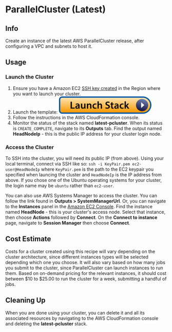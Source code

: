 # ParallelCluster (Latest)

## Info

Create an instance of the latest AWS ParallelCluster release, after configuring a VPC and subnets to host it.

## Usage

### Launch the Cluster

1. Ensure you have a Amazon EC2 [SSH key created](https://docs.aws.amazon.com/AWSEC2/latest/UserGuide/create-key-pairs.html#having-ec2-create-your-key-pair) in the Region where you want to launch your cluster.
2. Launch the template: [![Launch stack](../../../docs/media/launch-stack.svg)](https://us-east-2.console.aws.amazon.com/cloudformation/home?region=us-east-2#/stacks/create/review?stackName=latest-pcluster&templateURL=https://aws-hpc-recipes.s3.us-east-1.amazonaws.com/main/recipes/pcluster/latest/assets/launch.yaml)
3. Follow the instructions in the AWS CloudFormation console. 
4. Monitor the status of the stack named **latest-pcluster**. When its status is `CREATE_COMPLETE`, navigate to its **Outputs** tab. Find the output named **HeadNodeIp** - this is the public IP address for your cluster login node.

### Access the Cluster

To SSH into the cluster, you will need its public IP (from above). Using your local terminal, connect via SSH like so: `ssh -i KeyPair.pem ec2-user@HeadNodeIp` where `KeyPair.pem` is the path to the EC2 keypair you specified when launcing the cluster and `HeadNodeIp` is the IP address from above. If you chose one of the Ubuntu operating systems for your cluster, the login name may be `ubuntu` rather than `ec2-user`.

You can also use AWS Systems Manager to access the cluster. You can follow the link found in **Outputs > SystemManagerUrl**. Or, you can navigate to the **Instances** panel in the [Amazon EC2 Console](https://console.aws.amazon.com/ec2/home?region=us-east-2#Instances). Find the instance named **HeadNode** - this is your cluster's access node. Select that instance, then choose **Actions** followed by **Connect**. On the **Connect to instance** page, navigate to **Session Manager** then choose **Connect**.

## Cost Estimate

Costs for a cluster created using this recipe will vary depending on the cluster architecture, since different instances types will be selected depending which one you choose. It will also vary based on how many jobs you submit to the cluster, since ParallelCluster can launch instances to run them. Based on on-demand pricing for the relevant instances, it should cost between $10 to $25.00 to run the cluster for a week, submitting a handful of jobs. 

## Cleaning Up

When you are done using your cluster, you can delete it and all its associated resources by navigating to the AWS CloudFormation console and deleting the **latest-pcluster** stack. 
